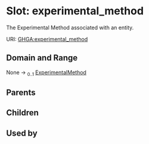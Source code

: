 
# Slot: experimental_method


The Experimental Method associated with an entity.

URI: [GHGA:experimental_method](https://w3id.org/GHGA/experimental_method)


## Domain and Range

None &#8594;  <sub>0..1</sub> [ExperimentalMethod](ExperimentalMethod.md)

## Parents


## Children


## Used by

